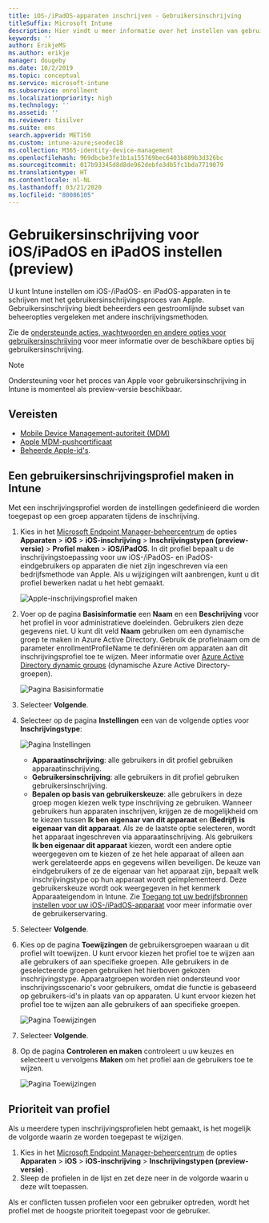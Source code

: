 ```yaml
---
title: iOS-/iPadOS-apparaten inschrijven - Gebruikersinschrijving
titleSuffix: Microsoft Intune
description: Hier vindt u meer informatie over het instellen van gebruikersinschrijving voor iOS/iPadOS en iPadOS.
keywords: ''
author: ErikjeMS
ms.author: erikje
manager: dougeby
ms.date: 10/2/2019
ms.topic: conceptual
ms.service: microsoft-intune
ms.subservice: enrollment
ms.localizationpriority: high
ms.technology: ''
ms.assetid: ''
ms.reviewer: tisilver
ms.suite: ems
search.appverid: MET150
ms.custom: intune-azure;seodec18
ms.collection: M365-identity-device-management
ms.openlocfilehash: 969dbcbe3fe1b1a155769bec6403b889b3d326bc
ms.sourcegitcommit: 017b93345d8d8de962debfe3db5fc1bda7719079
ms.translationtype: HT
ms.contentlocale: nl-NL
ms.lasthandoff: 03/21/2020
ms.locfileid: "80086105"
---
```

# <a name="set-up-iosipados-and-ipados-user-enrollment-preview"></a>Gebruikersinschrijving voor iOS/iPadOS en iPadOS instellen (preview)

U kunt Intune instellen om iOS-/iPadOS- en iPadOS-apparaten in te schrijven met het gebruikersinschrijvingsproces van Apple. Gebruikersinschrijving biedt beheerders een gestroomlijnde subset van beheeropties vergeleken met andere inschrijvingsmethoden.

Zie de [ondersteunde acties, wachtwoorden en andere opties voor gebruikersinschrijving](ios-user-enrollment-supported-actions.md) voor meer informatie over de beschikbare opties bij gebruikersinschrijving.

> [!NOTE]
> Ondersteuning voor het proces van Apple voor gebruikersinschrijving in Intune is momenteel als preview-versie beschikbaar.

## <a name="prerequisites"></a>Vereisten
- [Mobile Device Management-autoriteit (MDM)](../fundamentals/mdm-authority-set.md)
- [Apple MDM-pushcertificaat](apple-mdm-push-certificate-get.md)
- [Beheerde Apple-id's](https://support.apple.com/guide/apple-business-manager/mdm1c9622977/web).

## <a name="create-a-user-enrollment-profile-in-intune"></a>Een gebruikersinschrijvingsprofiel maken in Intune

Met een inschrijvingsprofiel worden de instellingen gedefinieerd die worden toegepast op een groep apparaten tijdens de inschrijving. 

1. Kies in het [Microsoft Endpoint Manager-beheercentrum](https://go.microsoft.com/fwlink/?linkid=2109431) de opties **Apparaten** > **iOS** > **iOS-inschrijving** > **Inschrijvingstypen (preview-versie)**  > **Profiel maken** > **iOS/iPadOS**. In dit profiel bepaalt u de inschrijvingstoepassing voor uw iOS-/iPadOS- en iPadOS-eindgebruikers op apparaten die niet zijn ingeschreven via een bedrijfsmethode van Apple. Als u wijzigingen wilt aanbrengen, kunt u dit profiel bewerken nadat u het hebt gemaakt.

    ![Apple-inschrijvingsprofiel maken](./media/ios-user-enrollment/create-profile.png)

2. Voer op de pagina **Basisinformatie** een **Naam** en een **Beschrijving** voor het profiel in voor administratieve doeleinden. Gebruikers zien deze gegevens niet. U kunt dit veld **Naam** gebruiken om een dynamische groep te maken in Azure Active Directory. Gebruik de profielnaam om de parameter enrollmentProfileName te definiëren om apparaten aan dit inschrijvingsprofiel toe te wijzen. Meer informatie over [Azure Active Directory dynamic groups](https://docs.microsoft.com/azure/active-directory/active-directory-groups-dynamic-membership-azure-portal#rules-for-devices) (dynamische Azure Active Directory-groepen).

    ![Pagina Basisinformatie](./media/ios-user-enrollment/basics-page.png)

3. Selecteer **Volgende**.

4. Selecteer op de pagina **Instellingen** een van de volgende opties voor **Inschrijvingstype**:

    ![Pagina Instellingen](./media/ios-user-enrollment/settings-page.png)

    - **Apparaatinschrijving**: alle gebruikers in dit profiel gebruiken apparaatinschrijving.
    - **Gebruikersinschrijving**: alle gebruikers in dit profiel gebruiken gebruikersinschrijving.
    - **Bepalen op basis van gebruikerskeuze**: alle gebruikers in deze groep mogen kiezen welk type inschrijving ze gebruiken. Wanneer gebruikers hun apparaten inschrijven, krijgen ze de mogelijkheid om te kiezen tussen **Ik ben eigenaar van dit apparaat** en **(Bedrijf) is eigenaar van dit apparaat**. Als ze de laatste optie selecteren, wordt het apparaat ingeschreven via apparaatinschrijving. Als gebruikers **Ik ben eigenaar dit apparaat** kiezen, wordt een andere optie weergegeven om te kiezen of ze het hele apparaat of alleen aan werk gerelateerde apps en gegevens willen beveiligen. De keuze van eindgebruikers of ze de eigenaar van het apparaat zijn, bepaalt welk inschrijvingstype op hun apparaat wordt geïmplementeerd. Deze gebruikerskeuze wordt ook weergegeven in het kenmerk Apparaateigendom in Intune. Zie [Toegang tot uw bedrijfsbronnen instellen voor uw iOS-/iPadOS-apparaat](https://docs.microsoft.com/mem/intune/user-help/enroll-your-device-in-intune-macos-cp) voor meer informatie over de gebruikerservaring.
    
5. Selecteer **Volgende**.

6. Kies op de pagina **Toewijzingen** de gebruikersgroepen waaraan u dit profiel wilt toewijzen. U kunt ervoor kiezen het profiel toe te wijzen aan alle gebruikers of aan specifieke groepen. Alle gebruikers in de geselecteerde groepen gebruiken het hierboven gekozen inschrijvingstype. Apparaatgroepen worden niet ondersteund voor inschrijvingsscenario's voor gebruikers, omdat die functie is gebaseerd op gebruikers-id's in plaats van op apparaten. U kunt ervoor kiezen het profiel toe te wijzen aan alle gebruikers of aan specifieke groepen.

    ![Pagina Toewijzingen](./media/ios-user-enrollment/assignments-page.png)

7. Selecteer **Volgende**.

8. Op de pagina **Controleren en maken** controleert u uw keuzes en selecteert u vervolgens **Maken** om het profiel aan de gebruikers toe te wijzen.

    ![Pagina Toewijzingen](./media/ios-user-enrollment/assignments-page.png)


## <a name="profile-priority"></a>Prioriteit van profiel

Als u meerdere typen inschrijvingsprofielen hebt gemaakt, is het mogelijk de volgorde waarin ze worden toegepast te wijzigen.

1. Kies in het [Microsoft Endpoint Manager-beheercentrum](https://go.microsoft.com/fwlink/?linkid=2109431) de opties **Apparaten** > **iOS** > **iOS-inschrijving** > **Inschrijvingstypen (preview-versie)** .
2. Sleep de profielen in de lijst en zet deze neer in de volgorde waarin u deze wilt toepassen.

Als er conflicten tussen profielen voor een gebruiker optreden, wordt het profiel met de hoogste prioriteit toegepast voor de gebruiker.


